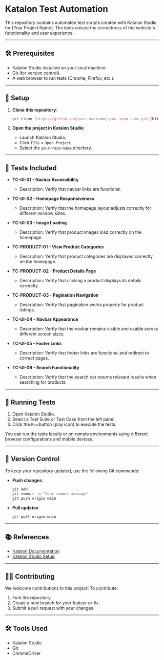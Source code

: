 # Katalon Test Automation

This repository contains automated test scripts created with Katalon Studio for [Your Project Name]. The tests ensure the correctness of the website's functionality and user experience.

---

## 🛠 Prerequisites

-   Katalon Studio installed on your local machine.
-   Git (for version control).
-   A web browser to run tests (Chrome, Firefox, etc.).

---

## 🔧 Setup

1.  **Clone this repository**:

    ```bash
    git clone [https://github.com/your-username/your-repo-name.git](https://github.com/your-username/your-repo-name.git)
    ```

2.  **Open the project in Katalon Studio**:

    -   Launch Katalon Studio.
    -   Click `File` \> `Open Project`.
    -   Select the `your-repo-name` directory.

---

## 📝 Tests Included

* **TC-UI-01 - Navbar Accessibility**

    * Description: Verify that navbar links are functional.
* **TC-UI-02 - Homepage Responsiveness**

    * Description: Verify that the homepage layout adjusts correctly for different window sizes.
* **TC-UI-03 - Image Loading**

    * Description: Verify that product images load correctly on the homepage.
* **TC-PRODUCT-01 - View Product Categories**

    * Description: Verify that product categories are displayed correctly on the homepage.
* **TC-PRODUCT-02 - Product Details Page**

    * Description: Verify that clicking a product displays its details correctly.
* **TC-PRODUCT-03 - Pagination Navigation**

    * Description: Verify that pagination works properly for product listings.
* **TC-UI-04 - Navbar Appearance**

    * Description: Verify that the navbar remains visible and usable across different screen sizes.
* **TC-UI-05 - Footer Links**

    * Description: Verify that footer links are functional and redirect to correct pages.
* **TC-UI-06 - Search Functionality**

    * Description: Verify that the search bar returns relevant results when searching for products.

---

## 🚀 Running Tests

1.  Open Katalon Studio.
2.  Select a Test Suite or Test Case from the left panel.
3.  Click the `Run` button (play icon) to execute the tests.

You can run the tests locally or on remote environments using different browser configurations and mobile devices.

---

## 🔄 Version Control

To keep your repository updated, use the following Git commands:

* **Push changes**:

    ```bash
    git add .
    git commit -m "Your commit message"
    git push origin main
    ```
* **Pull updates**:

    ```bash
    git pull origin main
    ```

---

## 📚 References

* [Katalon Documentation](https://docs.katalon.com/)
* [Katalon Studio Setup](https://docs.katalon.com/katalon-studio/docs/installation.html)

---

## 👨‍💻 Contributing

We welcome contributions to this project! To contribute:

1.  Fork the repository.
2.  Create a new branch for your feature or fix.
3.  Submit a pull request with your changes.

---

## 🛠 Tools Used

* Katalon Studio
* Git
* ChromeDriver
